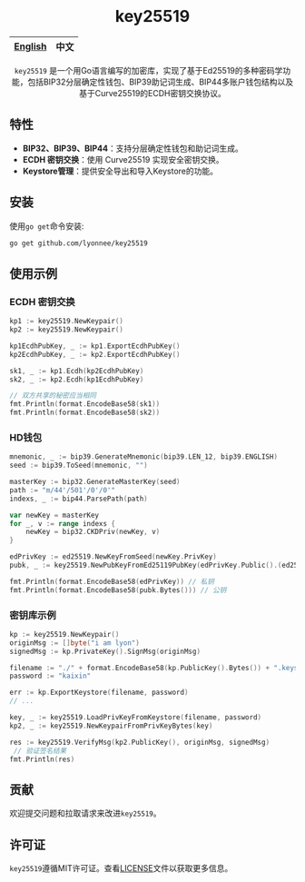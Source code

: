 <div align="center">
</br>

# key25519


| [English](README.md) | 中文 |
| -------------------- | ---- |

`key25519` 是一个用Go语言编写的加密库，实现了基于Ed25519的多种密码学功能，包括BIP32分层确定性钱包、BIP39助记词生成、BIP44多账户钱包结构以及基于Curve25519的ECDH密钥交换协议。

</div>

## 特性

* **BIP32、BIP39、BIP44**：支持分层确定性钱包和助记词生成。
* **ECDH 密钥交换**：使用 Curve25519 实现安全密钥交换。
* **Keystore管理**：提供安全导出和导入Keystore的功能。

## 安装

使用`go get`命令安装:

```bash
go get github.com/lyonnee/key25519
```

## 使用示例

### ECDH 密钥交换

```go
kp1 := key25519.NewKeypair()
kp2 := key25519.NewKeypair()

kp1EcdhPubKey, _ := kp1.ExportEcdhPubKey()
kp2EcdhPubKey, _ := kp2.ExportEcdhPubKey()

sk1, _ := kp1.Ecdh(kp2EcdhPubKey)
sk2, _ := kp2.Ecdh(kp1EcdhPubKey)

// 双方共享的秘密应当相同
fmt.Println(format.EncodeBase58(sk1)) 
fmt.Println(format.EncodeBase58(sk2))
```

### HD钱包

```go
mnemonic, _ := bip39.GenerateMnemonic(bip39.LEN_12, bip39.ENGLISH)
seed := bip39.ToSeed(mnemonic, "")

masterKey := bip32.GenerateMasterKey(seed)
path := "m/44'/501'/0'/0'"
indexs, _ := bip44.ParsePath(path)

var newKey = masterKey
for _, v := range indexs {
    newKey = bip32.CKDPriv(newKey, v)
}

edPrivKey := ed25519.NewKeyFromSeed(newKey.PrivKey)
pubk, _ := key25519.NewPubKeyFromEd25119PubKey(edPrivKey.Public().(ed25519.PublicKey))

fmt.Println(format.EncodeBase58(edPrivKey)) // 私钥
fmt.Println(format.EncodeBase58(pubk.Bytes())) // 公钥
```

### 密钥库示例

```go
kp := key25519.NewKeypair()
originMsg := []byte("i am lyon")
signedMsg := kp.PrivateKey().SignMsg(originMsg)

filename := "./" + format.EncodeBase58(kp.PublicKey().Bytes()) + ".keystore"
password := "kaixin"

err := kp.ExportKeystore(filename, password)
// ...

key, _ := key25519.LoadPrivKeyFromKeystore(filename, password)
kp2, _ := key25519.NewKeypairFromPrivKeyBytes(key)

res := key25519.VerifyMsg(kp2.PublicKey(), originMsg, signedMsg)
 // 验证签名结果
fmt.Println(res)
```

## 贡献

欢迎提交问题和拉取请求来改进`key25519`。

## 许可证

`key25519`遵循MIT许可证。查看[LICENSE](LICENSE)文件以获取更多信息。
